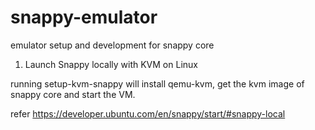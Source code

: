 # snappy-emulator
emulator setup and development for snappy core

1. Launch Snappy locally with KVM on Linux

running setup-kvm-snappy will install qemu-kvm, get the kvm image of snappy core and start the VM.

refer https://developer.ubuntu.com/en/snappy/start/#snappy-local
